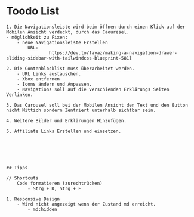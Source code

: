 # Toodo List
    1. Die Navigationsleiste wird beim öffnen durch einen Klick auf der Mobilen Ansicht verdeckt, durch das Caouresel.
    - möglichkeit zu Fixen:
        - neue Navigationsleiste Erstellen
            URL: 
                    https://dev.to/fayaz/making-a-navigation-drawer-sliding-sidebar-with-tailwindcss-blueprint-581l 

    2. Die Contenblocklist muss überarbeitet werden.
        - URL Links austauschen.
        - Xbox entfernen
        - Icons ändern und Anpassen. 
        - Navigations soll auf die verschienden Erklärungs Seiten Verlinken.

    3. Das Carousel soll bei der Mobilen Ansicht den Text und den Button nicht Mittich sondern Zentriert unterhalb sichtbar sein.

    4. Weitere Bilder und Erklärungen Hinzufügen.

    5. Affiliate Links Erstellen und einsetzen.






    ## Tipps

    // Shortcuts
        Code formatieren (zurechtrücken)
            - Strg + K, Strg + F

    1. Responsive Design
        - Wird nicht angezeigt wenn der Zustand md erreicht.
            - md:hidden
